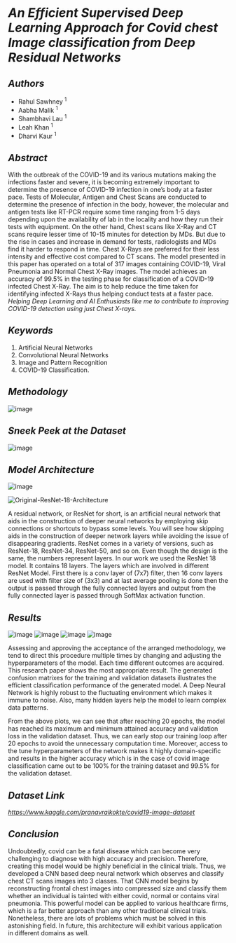 # _An Efficient Supervised Deep Learning Approach for Covid chest Image classification from Deep Residual Networks_

## _Authors_
* Rahul Sawhney <sup>1</sup>
* Aabha Malik <sup>1</sup>
* Shambhavi Lau <sup>1</sup>
* Leah Khan <sup>1</sup>
* Dharvi Kaur <sup>1</sup>

## _Abstract_
With the outbreak of the COVID-19 and its various mutations making the infections faster and severe, it is becoming extremely important to determine the presence of COVID-19 infection in one’s body at a faster pace. Tests of Molecular, Antigen and Chest Scans are conducted to determine the presence of infection in the body, however, the molecular and antigen tests like RT-PCR require some time ranging from 1-5 days depending upon the availability of lab in the locality and how they run their tests with equipment. On the other hand, Chest scans like X-Ray and CT scans require lesser time of 10-15 minutes for detection by MDs. But due to the rise in cases and increase in demand for tests, radiologists and MDs find it harder to respond in time. Chest X-Rays are preferred for their less intensity and effective cost compared to CT scans. The model presented in this paper has operated on a total of 317 images containing COVID-19, Viral Pneumonia and Normal Chest X-Ray images. The model achieves an accuracy of 99.5% in the testing phase for classification of a COVID-19 infected Chest X-Ray. The aim is to help reduce the time taken for identifying infected X-Rays thus helping conduct tests at a faster pace. 
_Helping Deep Learning and AI Enthusiasts like me to contribute to improving COVID-19 detection using just Chest X-rays._

## _Keywords_
1) Artificial Neural Networks
2) Convolutional Neural Networks 
3) Image and Pattern Recognition 
4) COVID-19 Classification. 

## _Methodology_
![image](https://user-images.githubusercontent.com/65220704/132106660-75869364-19cc-4a17-8a68-58939ba24bd9.png)

## _Sneek Peek at the Dataset_
![image](https://user-images.githubusercontent.com/65220704/132106704-abe7e22b-b12d-4889-ab0e-c096fea3b328.png)



## _Model Architecture_
![image](https://user-images.githubusercontent.com/65220704/132106720-2c68f29e-1c5e-4d6d-bd27-a0a054bfb20a.png)

![Original-ResNet-18-Architecture](https://user-images.githubusercontent.com/65220704/132106510-02b931d3-7e48-459f-8977-22dbce19ef79.png)

A residual network, or ResNet for short, is an artificial neural network that aids in the construction of deeper neural networks by employing skip connections or shortcuts to bypass some levels. You will see how skipping aids in the construction of deeper network layers while avoiding the issue of disappearing gradients. ResNet comes in a variety of versions, such as ResNet-18, ResNet-34, ResNet-50, and so on. Even though the design is the same, the numbers represent layers. In our work we used the ResNet 18 model. It contains 18 layers. The layers which are involved in different ResNet Model. First there is a conv layer of (7x7) filter, then 16 conv layers are used with filter size of (3x3) and at last average pooling is done then the output is passed through the fully connected layers and output from the fully connected layer is passed through SoftMax activation function.


## _Results_
![image](https://user-images.githubusercontent.com/65220704/132106741-ff78753b-3796-4355-84df-35d5b787b5f8.png)
![image](https://user-images.githubusercontent.com/65220704/132106749-96f631ca-0766-4d54-8d83-5920915cb08c.png)
![image](https://user-images.githubusercontent.com/65220704/132106872-2dd86ce3-5c84-4767-9349-bd4814f80bad.png)
![image](https://user-images.githubusercontent.com/65220704/132106781-31b4ee40-aa8f-4197-b178-3a3309de61df.png)

Assessing and approving the acceptance of the arranged methodology, we tend to direct this procedure multiple times by changing and adjusting the hyperparameters of the model. Each time different outcomes are acquired. This research paper shows the most appropriate result. The generated confusion matrixes for the training and validation datasets illustrates the efficient classification performance of the generated model. 
A Deep Neural Network is highly robust to the fluctuating environment which makes it immune to noise. Also, many hidden layers help the model to learn complex data patterns.  

From the above plots, we can see that after reaching 20 epochs, the model has reached its maximum and minimum attained accuracy and validation loss in the validation dataset. Thus, we can early stop our training loop after 20 epochs to avoid the unnecessary computation time.
Moreover, access to the tune hyperparameters of the network makes it highly domain-specific and results in the higher accuracy which is in the case of covid image classification came out to be 100% for the training dataset and 99.5% for the validation dataset.  

## _Dataset Link_
_https://www.kaggle.com/pranavraikokte/covid19-image-dataset_

## _Conclusion_
Undoubtedly, covid can be a fatal disease which can become very challenging to diagnose with high accuracy and precision. Therefore, creating this model would be highly beneficial in the clinical trials. Thus, we developed a CNN based deep neural network which observes and classify chest CT scans images into 3 classes. That CNN model begins by reconstructing frontal chest images into compressed size and classify them whether an individual is tainted with either covid, normal or contains viral pneumonia. This powerful model can be applied to various healthcare firms, which is a far better approach than any other traditional clinical trials. Nonetheless, there are lots of problems which must be solved in this astonishing field. In future, this architecture will exhibit various application in different domains as well.


